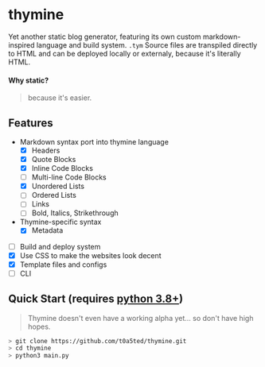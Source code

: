 # thymine

Yet another static blog generator, featuring its own custom markdown-inspired language and build system.
`.tym` Source files are transpiled directly to HTML and can be deployed locally or externaly, because it's literally HTML.

#### Why static?
> because it's easier.

## Features
- Markdown syntax port into thymine language
	- [x] Headers
	- [x] Quote Blocks
	- [x] Inline Code Blocks
	- [ ] Multi-line Code Blocks
	- [x] Unordered Lists
	- [ ] Ordered Lists
	- [ ] Links
	- [ ] Bold, Italics, Strikethrough
- Thymine-specific syntax
	- [x] Metadata
- [ ] Build and deploy system
- [x] Use CSS to make the websites look decent
- [x] Template files and configs
- [ ] CLI

## Quick Start (requires [python 3.8+](https://www.python.org/))
> Thymine doesn't even have a working alpha yet...
> so don't have high hopes.
```bash
> git clone https://github.com/t0a5ted/thymine.git
> cd thymine
> python3 main.py
```

